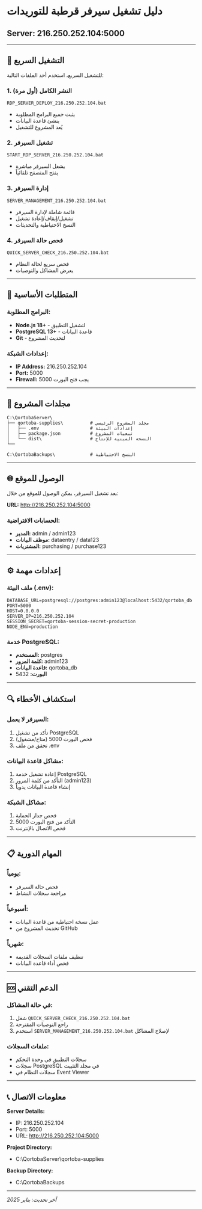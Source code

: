 # دليل تشغيل سيرفر قرطبة للتوريدات
## Server: 216.250.252.104:5000

---

## 🚀 التشغيل السريع

للتشغيل السريع، استخدم أحد الملفات التالية:

### 1. النشر الكامل (أول مرة)
```
RDP_SERVER_DEPLOY_216.250.252.104.bat
```
- يثبت جميع البرامج المطلوبة
- ينشئ قاعدة البيانات
- يُعد المشروع للتشغيل

### 2. تشغيل السيرفر
```
START_RDP_SERVER_216.250.252.104.bat
```
- يشغل السيرفر مباشرة
- يفتح المتصفح تلقائياً

### 3. إدارة السيرفر
```
SERVER_MANAGEMENT_216.250.252.104.bat
```
- قائمة شاملة لإدارة السيرفر
- تشغيل/إيقاف/إعادة تشغيل
- النسخ الاحتياطية والتحديثات

### 4. فحص حالة السيرفر
```
QUICK_SERVER_CHECK_216.250.252.104.bat
```
- فحص سريع لحالة النظام
- يعرض المشاكل والتوصيات

---

## 🔧 المتطلبات الأساسية

### البرامج المطلوبة:
- **Node.js 18+** - لتشغيل التطبيق
- **PostgreSQL 13+** - قاعدة البيانات
- **Git** - لتحديث المشروع

### إعدادات الشبكة:
- **IP Address:** 216.250.252.104
- **Port:** 5000
- **Firewall:** يجب فتح البورت 5000

---

## 📁 مجلدات المشروع

```
C:\QortobaServer\
├── qortoba-supplies\          # مجلد المشروع الرئيسي
│   ├── .env                   # إعدادات البيئة
│   ├── package.json           # تبعيات المشروع
│   └── dist\                  # النسخة المبنية للإنتاج
└── 

C:\QortobaBackups\             # النسخ الاحتياطية
```

---

## 🌐 الوصول للموقع

بعد تشغيل السيرفر، يمكن الوصول للموقع من خلال:

**URL:** http://216.250.252.104:5000

### الحسابات الافتراضية:
- **المدير:** admin / admin123
- **موظف البيانات:** dataentry / data123
- **المشتريات:** purchasing / purchase123

---

## ⚙️ إعدادات مهمة

### ملف البيئة (.env):
```env
DATABASE_URL=postgresql://postgres:admin123@localhost:5432/qortoba_db
PORT=5000
HOST=0.0.0.0
SERVER_IP=216.250.252.104
SESSION_SECRET=qortoba-session-secret-production
NODE_ENV=production
```

### خدمة PostgreSQL:
- **المستخدم:** postgres
- **كلمة المرور:** admin123
- **قاعدة البيانات:** qortoba_db
- **البورت:** 5432

---

## 🔍 استكشاف الأخطاء

### السيرفر لا يعمل:
1. تأكد من تشغيل PostgreSQL
2. فحص البورت 5000 (متاح/مشغول)
3. تحقق من ملف .env

### مشاكل قاعدة البيانات:
1. إعادة تشغيل خدمة PostgreSQL
2. التأكد من كلمة المرور (admin123)
3. إنشاء قاعدة البيانات يدوياً

### مشاكل الشبكة:
1. فحص جدار الحماية
2. التأكد من فتح البورت 5000
3. فحص الاتصال بالإنترنت

---

## 📋 المهام الدورية

### يومياً:
- فحص حالة السيرفر
- مراجعة سجلات النشاط

### أسبوعياً:
- عمل نسخة احتياطية من قاعدة البيانات
- تحديث المشروع من GitHub

### شهرياً:
- تنظيف ملفات السجلات القديمة
- فحص أداء قاعدة البيانات

---

## 🆘 الدعم التقني

### في حالة المشاكل:
1. شغل `QUICK_SERVER_CHECK_216.250.252.104.bat`
2. راجع التوصيات المقترحة
3. استخدم `SERVER_MANAGEMENT_216.250.252.104.bat` لإصلاح المشاكل

### ملفات السجلات:
- سجلات التطبيق في وحدة التحكم
- سجلات PostgreSQL في مجلد التثبيت
- سجلات النظام في Event Viewer

---

## 📞 معلومات الاتصال

**Server Details:**
- IP: 216.250.252.104
- Port: 5000
- URL: http://216.250.252.104:5000

**Project Directory:**
- C:\QortobaServer\qortoba-supplies

**Backup Directory:**
- C:\QortobaBackups

---

*آخر تحديث: يناير 2025*